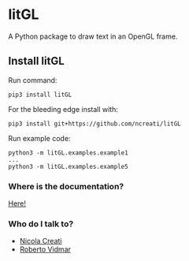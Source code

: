 # litGL
A Python package to draw text in an OpenGL frame.


## Install litGL ##
Run command:
    
    pip3 install litGL 

For the bleeding edge install with:

    pip3 install git+https://github.com/ncreati/litGL

Run example code:

    python3 -m litGL.examples.example1
    ...
    python3 -m litGL.examples.example5

### Where is the documentation? ###
[Here!](http:///github.com/ncreati/litGL/tree/master/doc/html)

### Who do I talk to? ###

* [Nicola Creati](http://www.inogs.it//users/nicola-creati)
* [Roberto Vidmar](http://www.inogs.it//users/roberto-vidmar)
